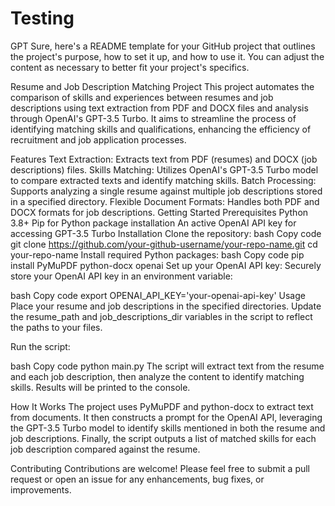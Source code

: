 # Testing
GPT
Sure, here's a README template for your GitHub project that outlines the project's purpose, how to set it up, and how to use it. You can adjust the content as necessary to better fit your project's specifics.

Resume and Job Description Matching Project
This project automates the comparison of skills and experiences between resumes and job descriptions using text extraction from PDF and DOCX files and analysis through OpenAI's GPT-3.5 Turbo. It aims to streamline the process of identifying matching skills and qualifications, enhancing the efficiency of recruitment and job application processes.

Features
Text Extraction: Extracts text from PDF (resumes) and DOCX (job descriptions) files.
Skills Matching: Utilizes OpenAI's GPT-3.5 Turbo model to compare extracted texts and identify matching skills.
Batch Processing: Supports analyzing a single resume against multiple job descriptions stored in a specified directory.
Flexible Document Formats: Handles both PDF and DOCX formats for job descriptions.
Getting Started
Prerequisites
Python 3.8+
Pip for Python package installation
An active OpenAI API key for accessing GPT-3.5 Turbo
Installation
Clone the repository:
bash
Copy code
git clone https://github.com/your-github-username/your-repo-name.git
cd your-repo-name
Install required Python packages:
bash
Copy code
pip install PyMuPDF python-docx openai
Set up your OpenAI API key:
Securely store your OpenAI API key in an environment variable:

bash
Copy code
export OPENAI_API_KEY='your-openai-api-key'
Usage
Place your resume and job descriptions in the specified directories. Update the resume_path and job_descriptions_dir variables in the script to reflect the paths to your files.

Run the script:

bash
Copy code
python main.py
The script will extract text from the resume and each job description, then analyze the content to identify matching skills. Results will be printed to the console.

How It Works
The project uses PyMuPDF and python-docx to extract text from documents.
It then constructs a prompt for the OpenAI API, leveraging the GPT-3.5 Turbo model to identify skills mentioned in both the resume and job descriptions.
Finally, the script outputs a list of matched skills for each job description compared against the resume.

Contributing
Contributions are welcome! Please feel free to submit a pull request or open an issue for any enhancements, bug fixes, or improvements.
